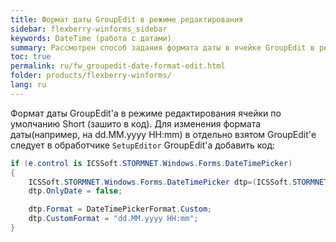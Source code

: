 ```yaml
---
title: Формат даты GroupEdit в режиме редактирования 
sidebar: flexberry-winforms_sidebar
keywords: DateTime (работа с датами)
summary: Рассмотрен способ задания формата даты в ячейке GroupEdit в режиме редактирования
toc: true
permalink: ru/fw_groupedit-date-format-edit.html
folder: products/flexberry-winforms/
lang: ru
---
```


Формат даты GroupEdit'а в режиме редактирования ячейки по умолчанию Short (зашито в код). Для изменения формата даты(например, на dd.MM.yyyy HH:mm)  в отдельно взятом GroupEdit'е следует в обработчике `SetupEditor` GroupEdit'а добавить код:

```csharp
if (e.control is ICSSoft.STORMNET.Windows.Forms.DateTimePicker)
{
    ICSSoft.STORMNET.Windows.Forms.DateTimePicker dtp=(ICSSoft.STORMNET.Windows.Forms.DateTimePicker)e.control;
    dtp.OnlyDate = false;

    dtp.Format = DateTimePickerFormat.Custom;
    dtp.CustomFormat = "dd.MM.yyyy HH:mm";
}
```